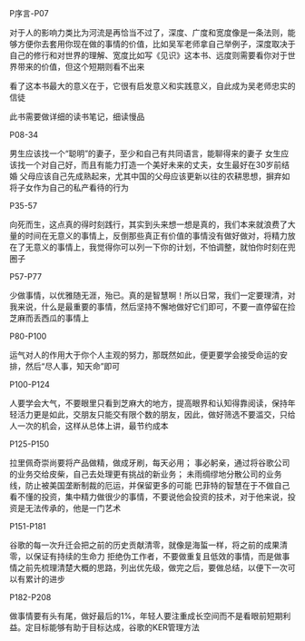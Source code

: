 
P序言-P07

对于人的影响力类比为河流是再恰当不过了，深度、广度和宽度像是一条法则，能够方便你去套用你现在做的事情的价值，比如吴军老师拿自己举例子，深度取决于自己的修行和对世界的理解、宽度比如写《见识》这本书、远度则需要看你对于世界带来的价值，但这个短期则看不出来

看了这本书最大的意义在于，它很有启发意义和实践意义，自此成为吴老师忠实的信徒

此书需要做详细的读书笔记，细读慢品


P08-34

男生应该找一个“聪明”的妻子，至少和自己有共同语言，能聊得来的妻子
女生应该找一个对自己好，而且有能力打造一个美好未来的丈夫，女生最好在30岁前结婚
父母应该自己先成熟起来，尤其中国的父母应该更新以往的农耕思想，摒弃如将子女作为自己的私产看待的行为

P35-57

向死而生，这点真的得时刻践行，其实到头来想一想是真的，我们本来就浪费了大量的时间在无意义的事情上，反倒那些真正有价值的事情没有做好做对，将精力放在了无意义的事情上，我觉得你可以列一下你的计划，不怕调整，就怕你时刻在兜圈子

P57-P77

少做事情，以优雅随无涯，殆已。真的是智慧啊！所以日常，我们一定要理清，对我来说，什么是最重要的事情，然后坚持不懈地做好它们即可，不要一直停留在捡芝麻而丢西瓜的事情上

P80-P100

运气对人的作用大于你个人主观的努力，那既然如此，便更要学会接受命运的安排，然后“尽人事，知天命”即可

P100-P124

人要学会大气，不要眼里只看到芝麻大的地方，提高眼界和认知得靠阅读，保持年轻活力更是如此，交朋友只能交有限个数的朋友，因此，做好筛选不要滥交，只给人一次的机会，这样从总体上讲，最节约成本

P125-P150

拉里佩奇崇尚要将产品做精，做成牙刷，每天必用；
事必躬亲，通过将谷歌公司的业务交给皮柴，自己去处理更有挑战的新业务；
未雨绸缪地分散公司的业务线，防止被美国垄断制裁的厄运，并保留更多的可能
巴菲特的智慧在于不做自己看不懂的投资，集中精力做很少的事情，不要说他会投资的技术，对于他来说，投资是无法传承的，他是一门艺术

P151-P181

谷歌的每一次升迁会把之前的历史贡献清零，就像是海蜇一样，将之前的成果清零，以保证有持续的生命力
拒绝伪工作者，不要做重复且低效的事情，而是做事情之前先梳理清楚大概的思路，列出优先级，做完之后，要做总结，以便下一次可以有累计的进步

P182-P208

做事情要有头有尾，做好最后的1%，年轻人要注重成长空间而不是看眼前短期利益。定目标能够有助于目标达成，谷歌的KER管理方法